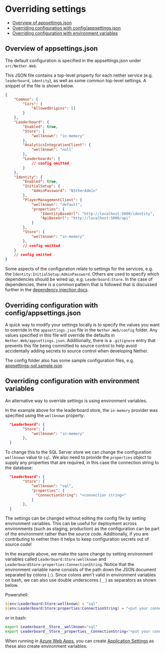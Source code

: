 # Overriding settings

* [Overview of appsettings.json](overview-of-appsettings-json)
* [Overriding configuration with config/appsettings.json](overriding-configuration-with-config-appsettings-json)
* [Overriding configuration with environment variables](overriding-configuration-with-environment-variables)

## Overview of appsettings.json

The default configuration is specified in the appsettings.json under `src/Nether.Web`.


This JSON file contains a top-level property for each nether service (e.g. `leaderboard`, `identity`), as well as some common top-level settings. A snippet of the file is shown below.

```json
{
    "Common": {
        "Cors": {
            "AllowedOrigins": []
        }
    },
    "Leaderboard": {
        "Enabled": true,
        "Store": {
            "wellknown": "in-memory"
        },
        "AnalyticsIntegrationClient": {
            "wellknown": "null"
        },
        "Leaderboards": {
            // config omitted
        }
    },
    "Identity": {
        "Enabled": true,
        "InitialSetup": {
            "AdminPassword": "N3therAdm1n" 
        },
        "PlayerManagementClient": {
            "wellknown": "default",
            "properties": {
                "IdentityBaseUrl": "http://localhost:5000/identity",
                "ApiBaseUrl": "http://localhost:5000/api"
            }
        },
        "Store": {
            "wellknown": "in-memory"
        },
        // config omitted
    }
    // config omitted
}
```


Some aspects of the configuration relate to settings for the services, e.g. the `Identity:InitialSetup:AdminPassword`. Others are used to specify which dependencies should be wired up, e.g. `Leaderboard:Store`.
In the case of dependencies, there is a common pattern that is followed that is discussed further in the [dependency injection docs](dependency-injection.md).

## Overriding configuration with config/appsettings.json

A quick way to modify your settings locally is to specify the values you want to override in the `appsettings.json` file in the `Nether.Web/config` folder. Any values specified in this file will override the defaults in `Nether.Web/appsettings.json`. Additionally, there is a `.gitignore` entry that prevents this file being committed to source control to help avoid accidentally adding secrets to source control when developing Nether.

The config folder also has some sample configuration files, e.g. [appsettings-sql.sample.json](../../src/Nether.Web/config/appsettings-sql.sample.json)


## Overriding configuration with environment variables

An alternative way to override settings is using environment variables.


In the example above for the leaderboard store, the `in-memory` provider was specified using the `wellknown` property:

```json
  "Leaderboard": {
        "Store": {
            "wellknown": "in-memory"
        },
  }
```

To change this to the SQL Server store we can change the configuration `wellknown` value to `sql`. We also need to provide the `properties` object to supply any properties that are required, in this case the connection string to the database:


```json
  "Leaderboard": {
        "Store": {
            "wellknown": "sql",
            "properties": {
              "ConnectionString": "<connection string>"
            }
        },
  }
```

The settings can be changed without editing the config file by setting environment variables. This can be useful for deployment across environments (such as staging, production) as the configuration can be part of the environment rather than the source code. Additionally, if you are contributing to nether then it helps to keep configuration secrets out of source code!


In the example above, we make the same change by setting environment variables called `Leaderboard:Store:wellknown` and `LeaderboardStore:properties:ConnectionString`. Notice that the environment variable name consists of the path down the JSON document separated by colons (`:`). Since colons aren't valid in environment variables on bash, we can also use double underscores (`__`) as separators as shown below.


Powershell:
```powershell
${env:Leaderboard:Store:wellknown} = "sql"
${env:Leaderboard:Store:properties:ConnectionString} = "<put your connection string here>"
``` 

or in bash:
```bash
export Leaderboard__Store__wellknown="sql"
export Leaderboard__Store__properties__ConnectionString="<put your connection string here>"
``` 

When running in [Azure Web Apps](https://docs.microsoft.com/en-us/azure/app-service-web/app-service-web-overview), you can create [Application Settings](https://docs.microsoft.com/en-us/azure/app-service-web/web-sites-configure#application-settings) as these also create environment variables.